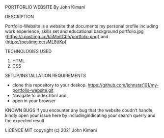 PORTFORLIO WEBSITE
By John Kimani

DESCRIPTION

Portfolio-Website is a website that documents my personal profile including work experience, skills set and educational background
portfolio.jpg {https://i.postimg.cc/k5MmtCbh/portfolio.png} and (https://postimg.cc/sML8ttKp)

TECHNOLOGIES USED
1. HTML
2. CSS

SETUP/INSTALLATION REQUIREMENTS
- clone this repository to your deskop. https://github.com/johnstat101/my-portfolio-website.git
- Navigate to index.html and,
- open in your browser

KNOWN BUGS
If you encounter any bug that the website coudn't handle, kindly open your issue here by includingindicating your search querry and the expected result

LICENCE
MIT copyright (c) 2021 John Kimani